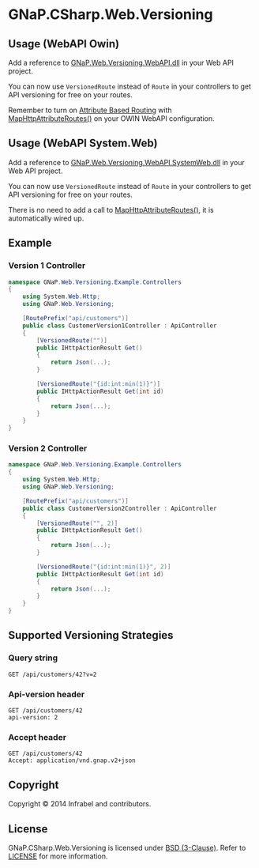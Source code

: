 GNaP.CSharp.Web.Versioning
==========================

## Usage (WebAPI Owin)

Add a reference to [GNaP.Web.Versioning.WebAPI.dll](https://github.com/infrabel/GNaP.CSharp.Web.Versioning/raw/master/deploy/1.0.2.0/GNaP.Web.Versioning.WebAPI/GNaP.Web.Versioning.WebAPI.dll) in your Web API project.

You can now use ```VersionedRoute``` instead of ```Route``` in your controllers to get API versioning for free on your routes.

Remember to turn on [Attribute Based Routing](http://www.asp.net/web-api/overview/web-api-routing-and-actions/attribute-routing-in-web-api-2) with [MapHttpAttributeRoutes()](http://msdn.microsoft.com/en-us/library/dn479134%28v=vs.118%29.aspx) on your OWIN WebAPI configuration.

## Usage (WebAPI System.Web)

Add a reference to [GNaP.Web.Versioning.WebAPI.SystemWeb.dll](https://github.com/infrabel/GNaP.CSharp.Web.Versioning/raw/master/deploy/1.0.2.0/GNaP.Web.Versioning.WebAPI.SystemWeb/GNaP.Web.Versioning.WebAPI.SystemWeb.dll) in your Web API project.

You can now use ```VersionedRoute``` instead of ```Route``` in your controllers to get API versioning for free on your routes.

There is no need to add a call to [MapHttpAttributeRoutes()](http://msdn.microsoft.com/en-us/library/dn479134%28v=vs.118%29.aspx), it is automatically wired up.

## Example

### Version 1 Controller
```csharp
namespace GNaP.Web.Versioning.Example.Controllers
{
    using System.Web.Http;
    using GNaP.Web.Versioning;

    [RoutePrefix("api/customers")]
    public class CustomerVersion1Controller : ApiController
    {
        [VersionedRoute("")]
        public IHttpActionResult Get()
        {
            return Json(...);
        }

        [VersionedRoute("{id:int:min(1)}")]
        public IHttpActionResult Get(int id)
        {
            return Json(...);
        }
    }
}
```

### Version 2 Controller
```csharp
namespace GNaP.Web.Versioning.Example.Controllers
{
    using System.Web.Http;
    using GNaP.Web.Versioning;

    [RoutePrefix("api/customers")]
    public class CustomerVersion2Controller : ApiController
    {
        [VersionedRoute("", 2)]
        public IHttpActionResult Get()
        {
            return Json(...);
        }

        [VersionedRoute("{id:int:min(1)}", 2)]
        public IHttpActionResult Get(int id)
        {
            return Json(...);
        }
    }
}
```

## Supported Versioning Strategies

### Query string
```
GET /api/customers/42?v=2
```

### Api-version header
```
GET /api/customers/42
api-version: 2
```

### Accept header
```
GET /api/customers/42
Accept: application/vnd.gnap.v2+json
```

## Copyright

Copyright © 2014 Infrabel and contributors.

## License

GNaP.CSharp.Web.Versioning is licensed under [BSD (3-Clause)](http://choosealicense.com/licenses/bsd-3-clause/ "Read more about the BSD (3-Clause) License"). Refer to [LICENSE](https://github.com/infrabel/GNaP.CSharp.Web.Versioning/blob/master/LICENSE) for more information.
